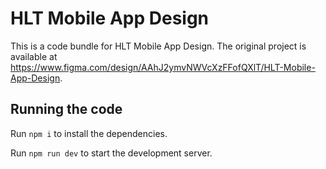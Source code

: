 
  # HLT Mobile App Design

  This is a code bundle for HLT Mobile App Design. The original project is available at https://www.figma.com/design/AAhJ2ymvNWVcXzFFofQXlT/HLT-Mobile-App-Design.

  ## Running the code

  Run `npm i` to install the dependencies.

  Run `npm run dev` to start the development server.
  